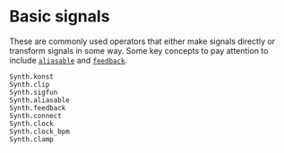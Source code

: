 # Basic signals

These are commonly used operators that either make signals directly or
transform signals in some way. Some key concepts to pay attention to include
[`aliasable`](@ref) and [`feedback`](@ref).

```@docs
Synth.konst
Synth.clip
Synth.sigfun
Synth.aliasable
Synth.feedback
Synth.connect
Synth.clock
Synth.clock_bpm
Synth.clamp
```


